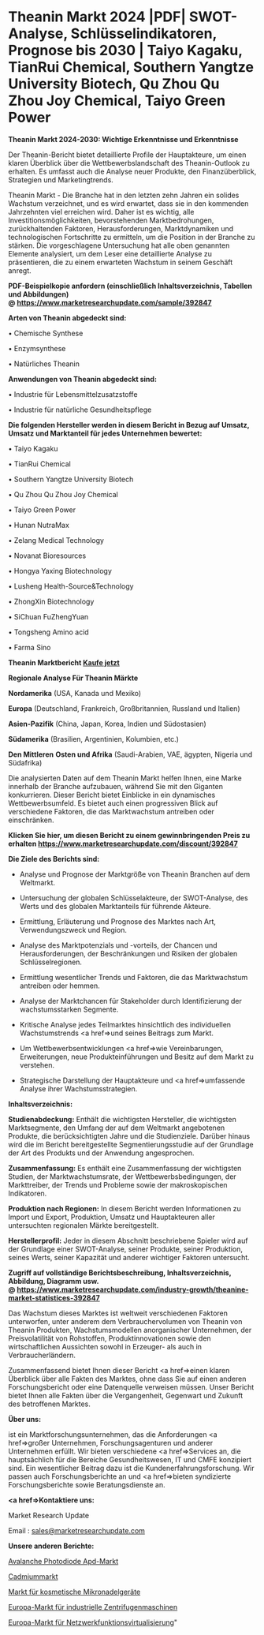 # Theanin Markt 2024 |PDF| SWOT-Analyse, Schlüsselindikatoren, Prognose bis 2030 | Taiyo Kagaku, TianRui Chemical, Southern Yangtze University Biotech, Qu Zhou Qu Zhou Joy Chemical, Taiyo Green Power

<strong>Theanin Markt 2024-2030: Wichtige Erkenntnisse und Erkenntnisse</strong>

Der Theanin-Bericht bietet detaillierte Profile der Hauptakteure, um einen klaren Überblick über die Wettbewerbslandschaft des Theanin-Outlook zu erhalten. Es umfasst auch die Analyse neuer Produkte, den Finanzüberblick, Strategien und Marketingtrends.

Theanin Markt - Die Branche hat in den letzten zehn Jahren ein solides Wachstum verzeichnet, und es wird erwartet, dass sie in den kommenden Jahrzehnten viel erreichen wird. Daher ist es wichtig, alle Investitionsmöglichkeiten, bevorstehenden Marktbedrohungen, zurückhaltenden Faktoren, Herausforderungen, Marktdynamiken und technologischen Fortschritte zu ermitteln, um die Position in der Branche zu stärken. Die vorgeschlagene Untersuchung hat alle oben genannten Elemente analysiert, um dem Leser eine detaillierte Analyse zu präsentieren, die zu einem erwarteten Wachstum in seinem Geschäft anregt.

<strong><b>PDF-Beispielkopie anfordern (einschließlich Inhaltsverzeichnis, Tabellen und Abbildungen) @ </b></strong><strong><a href=https://www.marketresearchupdate.com/sample/392847><strong>https://www.marketresearchupdate.com/sample/392847</u></a></strong></strong>

<strong>Arten von Theanin abgedeckt sind:</strong>

• Chemische Synthese

• Enzymsynthese

• Natürliches Theanin

<strong>Anwendungen von Theanin abgedeckt sind:</strong>

• Industrie für Lebensmittelzusatzstoffe

• Industrie für natürliche Gesundheitspflege

<strong>Die folgenden Hersteller werden in diesem Bericht in Bezug auf Umsatz, Umsatz und Marktanteil für jedes Unternehmen bewertet:</strong>

• Taiyo Kagaku

• TianRui Chemical

• Southern Yangtze University Biotech

• Qu Zhou Qu Zhou Joy Chemical

• Taiyo Green Power

• Hunan NutraMax

• Zelang Medical Technology

• Novanat Bioresources

• Hongya Yaxing Biotechnology

• Lusheng Health-Source&Technology

• ZhongXin Biotechnology

• SiChuan FuZhengYuan

• Tongsheng Amino acid

• Farma Sino

<strong>Theanin Marktbericht <a href=https://www.marketresearchupdate.com/buynow/392847>Kaufe jetzt</a></strong>

<strong>Regionale Analyse Für Theanin Märkte</strong>

<strong>Nordamerika</strong> (USA, Kanada und Mexiko)

<strong>Europa</strong> (Deutschland, Frankreich, Großbritannien, Russland und Italien)

<strong>Asien-Pazifik</strong> (China, Japan, Korea, Indien und Südostasien)

<strong>Südamerika</strong> (Brasilien, Argentinien, Kolumbien, etc.)

<strong>Den Mittleren</strong> <strong>Osten und Afrika</strong> (Saudi-Arabien, VAE, ägypten, Nigeria und Südafrika)

Die analysierten Daten auf dem Theanin Markt helfen Ihnen, eine Marke innerhalb der Branche aufzubauen, während Sie mit den Giganten konkurrieren. Dieser Bericht bietet Einblicke in ein dynamisches Wettbewerbsumfeld. Es bietet auch einen progressiven Blick auf verschiedene Faktoren, die das Marktwachstum antreiben oder einschränken.

<strong>Klicken Sie hier, um diesen Bericht zu einem gewinnbringenden Preis zu erhalten
</strong><strong><a href=https://www.marketresearchupdate.com/discount/392847>https://www.marketresearchupdate.com/discount/392847</b></u></strong></a>

<strong>Die Ziele des Berichts sind:</strong>

- Analyse und Prognose der Marktgröße von Theanin Branchen auf dem Weltmarkt.

- Untersuchung der globalen Schlüsselakteure, der SWOT-Analyse, des Werts und des globalen Marktanteils für führende Akteure.

- Ermittlung, Erläuterung und Prognose des Marktes nach Art, Verwendungszweck und Region.

- Analyse des Marktpotenzials und -vorteils, der Chancen und Herausforderungen, der Beschränkungen und Risiken der globalen Schlüsselregionen.

- Ermittlung wesentlicher Trends und Faktoren, die das Marktwachstum antreiben oder hemmen.

- Analyse der Marktchancen für Stakeholder durch Identifizierung der wachstumsstarken Segmente.

- Kritische Analyse jedes Teilmarktes hinsichtlich des individuellen Wachstumstrends <a href=>und</a> seines Beitrags zum Markt.

- Um Wettbewerbsentwicklungen <a href=>wie</a> Vereinbarungen, Erweiterungen, neue Produkteinführungen und Besitz auf dem Markt zu verstehen.

- Strategische Darstellung der Hauptakteure und <a href=>umfas</a>sende Analyse ihrer Wachstumsstrategien.

<strong>Inhaltsverzeichnis:</strong>

<strong>Studienabdeckung:</strong> Enthält die wichtigsten Hersteller, die wichtigsten Marktsegmente, den Umfang der auf dem Weltmarkt angebotenen Produkte, die berücksichtigten Jahre und die Studienziele. Darüber hinaus wird die im Bericht bereitgestellte Segmentierungsstudie auf der Grundlage der Art des Produkts und der Anwendung angesprochen.

<strong>Zusammenfassung:</strong> Es enthält eine Zusammenfassung der wichtigsten Studien, der Marktwachstumsrate, der Wettbewerbsbedingungen, der Markttreiber, der Trends und Probleme sowie der makroskopischen Indikatoren.

<strong>Produktion nach Regionen:</strong> In diesem Bericht werden Informationen zu Import und Export, Produktion, Umsatz und Hauptakteuren aller untersuchten regionalen Märkte bereitgestellt.

<strong>Herstellerprofil:</strong> Jeder in diesem Abschnitt beschriebene Spieler wird auf der Grundlage einer SWOT-Analyse, seiner Produkte, seiner Produktion, seines Werts, seiner Kapazität und anderer wichtiger Faktoren untersucht.

<strong><b>Zugriff auf vollständige Berichtsbeschreibung, Inhaltsverzeichnis, Abbildung, Diagramm usw. @ </b></strong><strong><a href=https://www.marketresearchupdate.com/industry-growth/theanine-market-statistices-392847>https://www.marketresearchupdate.com/industry-growth/theanine-market-statistices-392847</a></strong>

Das Wachstum dieses Marktes ist weltweit verschiedenen Faktoren unterworfen, unter anderem dem Verbrauchervolumen von Theanin von Theanin Produkten, Wachstumsmodellen anorganischer Unternehmen, der Preisvolatilität von Rohstoffen, Produktinnovationen sowie den wirtschaftlichen Aussichten sowohl in Erzeuger- als auch in Verbraucherländern.

Zusammenfassend bietet Ihnen dieser Bericht <a href=>einen</a> klaren Überblick über alle Fakten des Marktes, ohne dass Sie auf einen anderen Forschungsbericht oder eine Datenquelle verweisen müssen. Unser Bericht bietet Ihnen alle Fakten über die Vergangenheit, Gegenwart und Zukunft des betroffenen Marktes.

<strong>Über uns:</strong>

 ist ein Marktforschungsunternehmen, das die Anforderungen <a href=>großer</a> Unternehmen, Forschungsagenturen und anderer Unternehmen erfüllt. Wir bieten verschiedene <a href=>Services</a> an, die hauptsächlich für die Bereiche Gesundheitswesen, IT und CMFE konzipiert sind. Ein wesentlicher Beitrag dazu ist die Kundenerfahrungsforschung. Wir passen auch Forschungsberichte an und <a href=>bieten</a> syndizierte Forschungsberichte sowie Beratungsdienste an.

<strong><a href=>Kontaktiere uns:</a></strong>

Market Research Update

Email : sales@marketresearchupdate.com

<strong>Unsere anderen Berichte:</strong>

<a href=https://www.linkedin.com/pulse/avalanche-photodiode-apd-market-2023-top-leading>Avalanche Photodiode Apd-Markt</a>

<a href=https://www.linkedin.com/pulse/cadmium-market-outlooks-2023-size-players-cost>Cadmiummarkt</a>

<a href=https://www.linkedin.com/pulse/cosmetic-microneedle-device-market-size-trends>Markt für kosmetische Mikronadelgeräte</a>

<a href=https://www.linkedin.com/pulse/europe-industrial-centrifuge-machines-market-2023-top>Europa-Markt für industrielle Zentrifugenmaschinen</a>

<a href=https://www.linkedin.com/pulse/europe-network-function-virtualization-market-hwrbf/>Europa-Markt für Netzwerkfunktionsvirtualisierung</a>"
